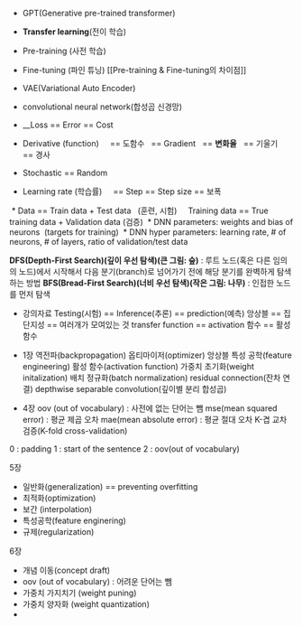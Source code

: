- GPT(Generative pre-trained transformer)
- **Transfer learning**(전이 학습)
- Pre-training (사전 학습)
- Fine-tuning (파인 튜닝)
[[Pre-training & Fine-tuning의 차이점]]
- VAE(Variational Auto Encoder)

- convolutional neural network(합성곱 신경망)
* __Loss == Error == Cost
* Derivative (function)  
  == 도함수
  == Gradient
  == **변화율**
  == 기울기
  == 경사

* Stochastic == Random
* Learning rate (학습률)
    == Step == Step size == 보폭

 * Data == Train data + Test data   (훈련, 시험)
    Training data == True training data + Validation data (검증)
 * DNN parameters: weights and bias of neurons  (targets for training)
 * DNN hyper parameters: learning rate, # of neurons, # of layers, ratio of validation/test data

__DFS(Depth-First Search)(깊이 우선 탐색)(큰 그림: 숲)__ : 루트 노드(혹은 다른 임의의 노드)에서 시작해서 다음 분기(branch)로 넘어가기 전에 해당 분기를 완벽하게 탐색하는 방법
__BFS(Bread-First Search)(너비 우선 탐색)(작은 그림: 나무)__ : 인접한 노드를 먼저 탐색

- 강의자료
Testing(시험) == Inference(추론) == prediction(예측)
앙상블 == 집단지성 == 여러개가 모여있는 것
transfer function == activation 함수 == 활성 함수

- 1장
역전파(backpropagation)
옵티마이저(optimizer)
앙상블
특성 공학(feature engineering)
활성 함수(activation function)
가중치 초기화(weight initalization)
배치 정규화(batch normalization)
residual connection(잔차 연결)
depthwise separable convolution(깊이별 분리 합성곱)

- 4장
oov (out of vocabulary) : 사전에 없는 단어는 뺌
mse(mean squared error) : 평균 제곱 오차
mae(mean absolute error) : 평균 절대 오차
K-겹 교차 검증(K-fold cross-validation)

0 : padding
1 : start of the sentence
2 : oov(out of vocabulary)

5장
- 일반화(generalization) == preventing overfitting
- 최적화(optimization)
- 보간 (interpolation)
- 특성공학(feature enginering)
- 규제(regularization)

6장
- 개념 이동(concept draft)
- oov (out of vocabulary) : 어려운 단어는 뺌
- 가중치 가지치기 (weight puning)
- 가중치 양자화 (weight quantization)
- 